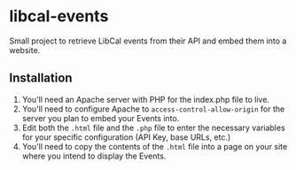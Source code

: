 # libcal-events
Small project to retrieve LibCal events from their API and embed them into a website. 


## Installation

1. You'll need an Apache server with PHP for the index.php file to live. 
2. You'll need to configure Apache to `access-control-allow-origin` for the server you plan to embed your Events into.
3. Edit both the `.html` file and the `.php` file to enter the necessary variables for your specific configuration (API Key, base URLs, etc.)
4. You'll need to copy the contents of the `.html` file into a page on your site where you intend to display the Events.


